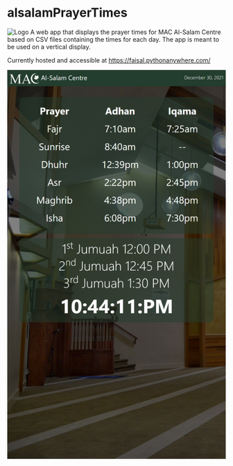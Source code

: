 # alsalamPrayerTimes
<img src="/fizzlewiththesizzle/alsalamPrayerTimes/raw/main/static/favicon.png" alt="Logo" style="max-width: 50%;">
A web app that displays the prayer times for MAC Al-Salam Centre based on CSV files containing the times for each day. The app is meant to be used on a vertical display.

Currently hosted and accessible at https://faisal.pythonanywhere.com/
 
![Screenshot 1](/screenshots/1.png?raw=true "Screenshot on December 30, 2021")
